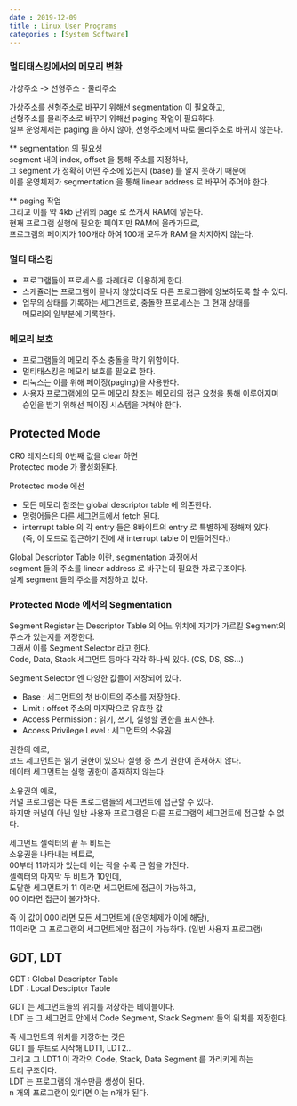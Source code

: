 ```yaml
---
date : 2019-12-09
title : Linux User Programs
categories : [System Software]
---
```


### 멀티태스킹에서의 메모리 변환
가상주소 -> 선형주소 - 물리주소

가상주소를 선형주소로 바꾸기 위해선 segmentation 이 필요하고,  
선형주소를 물리주소로 바꾸기 위해선 paging 작업이 필요하다.  
일부 운영체제는 paging 을 하지 않아, 선형주소에서 따로 물리주소로 바뀌지 않는다.   

** segmentation 의 필요성  
segment 내의 index, offset 을 통해 주소를 지정하나,  
그 segment 가 정확히 어떤 주소에 있는지 (base) 를 알지 못하기 때문에  
이를 운영체제가 segmentation 을 통해 linear address 로 바꾸어 주어야 한다.  
  
** paging 작업  
그리고 이를 약 4kb 단위의 page 로 쪼개서 RAM에 넣는다.  
현재 프로그램 실행에 필요한 페이지만 RAM에 올라가므로,  
프로그램의 페이지가 100개라 하여 100개 모두가 RAM 을 차지하지 않는다.  


### 멀티 태스킹

- 프로그램들이 프로세스를 차례대로 이용하게 한다.  
- 스케쥴러는 프로그램이 끝나지 않았더라도 다른 프로그램에 양보하도록 할 수 있다.  
- 업무의 상태를 기록하는 세그먼트로, 충돌한 프로세스는 그 현재 상태를  
  메모리의 일부분에 기록한다.  


### 메모리 보호

- 프로그램들의 메모리 주소 충돌을 막기 위함이다.  
- 멀티태스킹은 메모리 보호를 필요로 한다.  
- 리눅스는 이를 위해 페이징(paging)을 사용한다.  
- 사용자 프로그램에의 모든 메모리 참조는 메모리의 접근 요청을 통해 이루어지며  
  승인을 받기 위해선 페이징 시스템을 거쳐야 한다.  
  
  
## Protected Mode
CR0 레지스터의 0번째 값을 clear 하면  
Protected mode 가 활성화된다.  

Protected mode 에선  
- 모든 메모리 참조는 global descriptor table 에 의존한다.  
- 명령어들은 다른 세그먼트에서 fetch 된다.  
- interrupt table 의 각 entry 들은 8바이트의 entry 로 특별하게 정해져 있다.  
  (즉, 이 모드로 접근하기 전에 새 interrupt table 이 만들어진다.)
  
Global Descriptor Table 이란, segmentation 과정에서  
segment 들의 주소를 linear address 로 바꾸는데 필요한 자료구조이다.  
실제 segment 들의 주소를 저장하고 있다.  


### Protected Mode 에서의 Segmentation  
Segment Register 는 
Descriptor Table 의 어느 위치에 자기가 가르킬 Segment의 주소가 있는지를 저장한다.  
그래서 이를 Segment Selector 라고 한다.  
Code, Data, Stack 세그먼트 등마다 각각 하나씩 있다. (CS, DS, SS...)  

Segment Selector 엔 다양한 값들이 저장되어 있다.  

- Base : 세그먼트의 첫 바이트의 주소를 저장한다.  
- Limit : offset 주소의 마지막으로 유효한 값  
- Access Permission : 읽기, 쓰기, 실행할 권한을 표시한다.   
- Access Privilege Level : 세그먼트의 소유권  

권한의 예로,  
코드 세그먼트는 읽기 권한이 있으나 실행 중 쓰기 권한이 존재하지 않다.  
데이터 세그먼트는 실행 권한이 존재하지 않는다.  

소유권의 예로,  
커널 프로그램은 다른 프로그램들의 세그먼트에 접근할 수 있다.  
하지만 커널이 아닌 일반 사용자 프로그램은 다른 프로그램의 세그먼트에 접근할 수 없다.  

세그먼트 셀렉터의 끝 두 비트는  
소유권을 나타내는 비트로,  
00부터 11까지가 있는데 이는 작을 수록 큰 힘을 가진다.  
셀렉터의 마지막 두 비트가 10인데,  
도달한 세그먼트가 11 이라면 세그먼트에 접근이 가능하고,  
00 이라면 접근이 불가하다. 

즉 이 값이 00이라면 모든 세그먼트에 (운영체제가 이에 해당),  
11이라면 그 프로그램의 세그먼트에만 접근이 가능하다. (일반 사용자 프로그램)  

## GDT, LDT

GDT : Global Descriptor Table  
LDT : Local Desciptor Table  

GDT 는 세그먼트들의 위치를 저장하는 테이블이다.  
LDT 는 그 세그먼트 안에서 Code Segment, Stack Segment 들의 위치를 저장한다.  

즉 세그먼트의 위치를 저장하는 것은  
GDT 를 루트로 시작해 LDT1, LDT2...  
그리고 그 LDT1 이 각각의 Code, Stack, Data Segment 를 가리키게 하는  
트리 구조이다.  
LDT 는 프로그램의 개수만큼 생성이 된다.  
n 개의 프로그램이 있다면 이는 n개가 된다.  
